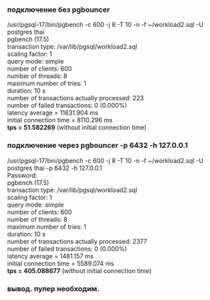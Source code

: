 ### подключение без pgbouncer  
/usr/pgsql-17/bin/pgbench -c 600 -j 8 -T 10 -n -f ~/workload2.sql -U postgres thai  
pgbench (17.5)  
transaction type: /var/lib/pgsql/workload2.sql  
scaling factor: 1  
query mode: simple  
number of clients: 600  
number of threads: 8  
maximum number of tries: 1  
duration: 10 s  
number of transactions actually processed: 223  
number of failed transactions: 0 (0.000%)  
latency average = 11631.904 ms  
initial connection time = 8110.296 ms  
**tps = 51.582269** (without initial connection time)  

### подключение через pgbouncer -p 6432 -h 127.0.0.1  
/usr/pgsql-17/bin/pgbench -c 600 -j 8 -T 10 -n -f ~/workload2.sql -U postgres thai -p 6432 -h 127.0.0.1  
Password:  
pgbench (17.5)  
transaction type: /var/lib/pgsql/workload2.sql  
scaling factor: 1  
query mode: simple  
number of clients: 600  
number of threads: 8  
maximum number of tries: 1  
duration: 10 s  
number of transactions actually processed: 2377  
number of failed transactions: 0 (0.000%)  
latency average = 1481.157 ms  
initial connection time = 5589.074 ms  
**tps = 405.088677** (without initial connection time)  

### вывод. пулер необходим.  
